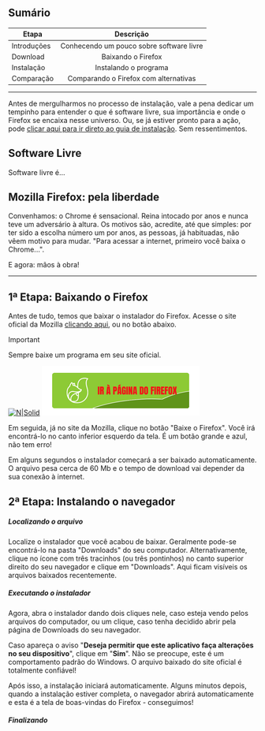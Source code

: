 ## Sumário

| Etapa       |                Descrição                 |
| ----------- | :--------------------------------------: |
| Introduções | Conhecendo um pouco sobre software livre |
| Download    |            Baixando o Firefox            |
| Instalação  |          Instalando o programa           |
| Comparação  |  Comparando o Firefox com alternativas   |

----

Antes de mergulharmos no processo de instalação, vale a pena dedicar um tempinho para entender o que é software livre, sua importância e onde o Firefox se encaixa nesse universo. Ou, se já estiver pronto para a ação, pode [clicar aqui para ir direto ao guia de instalação](). Sem ressentimentos.
## Software Livre
Software livre é...


## Mozilla Firefox: pela liberdade
Convenhamos: o Chrome é sensacional. Reina intocado por anos e nunca teve um adversário à altura. Os motivos são, acredite, até que simples: por ter sido a escolha número um por anos, as pessoas, já habituadas, não vêem motivo para mudar. "Para acessar a internet, primeiro você baixa o Chrome...".

E agora: mãos à obra!

-----
## 1ª Etapa: Baixando o Firefox
Antes de tudo, temos que baixar o instalador do Firefox. Acesse o site oficial da Mozilla [clicando aqui](https://www.mozilla.org/pt-BR/firefox/new/), ou no botão abaixo.

> [!IMPORTANT]
> Sempre baixe um programa em seu site oficial.

[![N|Solid](https://cldup.com/dTxpPi9lDf.thumb.png)](https://nodesource.com/products/nsolid)
[![Ir ao site do Firefox](./assets/ButtonGoToFirefoxDownloadPage-V4.png)](https://www.mozilla.org/pt-BR/firefox/new/)

Em seguida, já no site da Mozilla, clique no botão "Baixe o Firefox". Você irá encontrá-lo no canto inferior esquerdo da tela. É um botão grande e azul, não tem erro!

Em alguns segundos o instalador começará a ser baixado automaticamente. O arquivo pesa cerca de 60 Mb e o tempo de download vai depender da sua conexão à internet.

## 2ª Etapa: Instalando o navegador
##### Localizando o arquivo
Localize o instalador que você acabou de baixar. Geralmente pode-se encontrá-lo na pasta "Downloads" do seu computador. Alternativamente, clique no ícone com três tracinhos (ou três pontinhos) no canto superior direito do seu navegador e clique em "Downloads". Aqui ficam visíveis os arquivos baixados recentemente. 

##### Executando o instalador
Agora, abra o instalador dando dois cliques nele, caso esteja vendo pelos arquivos do computador, ou um clique, caso tenha decidido abrir pela página de Downloads do seu navegador.

Caso apareça o aviso "**Deseja permitir que este aplicativo faça alterações no seu dispositivo**", clique em "**Sim**". Não se preocupe, este é um comportamento padrão do Windows. O arquivo baixado do site oficial é totalmente confiável!

Após isso, a instalação iniciará automaticamente. Alguns minutos depois, quando a instalação estiver completa, o navegador abrirá automaticamente e esta é a tela de boas-vindas do Firefox - conseguimos!
##### Finalizando
